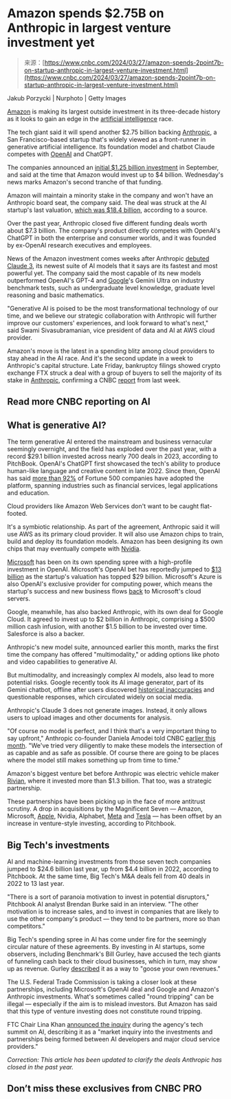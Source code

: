 <!--yml
category: 未分类
date: 2024-05-29 12:43:00
-->

# Amazon spends $2.75B on Anthropic in largest venture investment yet

> 来源：[https://www.cnbc.com/2024/03/27/amazon-spends-2point7b-on-startup-anthropic-in-largest-venture-investment.html](https://www.cnbc.com/2024/03/27/amazon-spends-2point7b-on-startup-anthropic-in-largest-venture-investment.html)

 Jakub Porzycki | Nurphoto | Getty Images

[Amazon](/quotes/AMZN/) is making its largest outside investment in its three-decade history as it looks to gain an edge in the [artificial intelligence](https://www.cnbc.com/ai-artificial-intelligence/) race. 

The tech giant said it will spend another $2.75 billion backing [Anthropic](https://www.cnbc.com/2024/03/04/google-backed-anthropic-debuts-claude-3-its-most-powerful-chatbot-yet.html), a San Francisco-based startup that's widely viewed as a front-runner in generative artificial intelligence. Its foundation model and chatbot Claude competes with [OpenAI](https://www.cnbc.com/2023/05/09/openai-disruptor-50.html) and ChatGPT.

The companies announced an [initial $1.25 billion investment](https://www.cnbc.com/2023/09/25/amazon-to-invest-up-to-4-billion-in-anthropic-a-rival-to-chatgpt-developer-openai.html) in September, and said at the time that Amazon would invest up to $4 billion. Wednesday's news marks Amazon's second tranche of that funding.

Amazon will maintain a minority stake in the company and won't have an Anthropic board seat, the company said. The deal was struck at the AI startup's last valuation, [which was $18.4 billion](https://www.cnbc.com/2023/12/21/openai-rival-anthropic-in-talks-to-raise-750-million-funding-round.html), according to a source. 

Over the past year, Anthropic closed five different funding deals worth about $7.3 billion. The company's product directly competes with OpenAI's ChatGPT in both the enterprise and consumer worlds, and it was founded by ex-OpenAI research executives and employees.

News of the Amazon investment comes weeks after Anthropic [debuted Claude 3](https://www.cnbc.com/2024/03/04/google-backed-anthropic-debuts-claude-3-its-most-powerful-chatbot-yet.html), its newest suite of AI models that it says are its fastest and most powerful yet. The company said the most capable of its new models outperformed OpenAI's GPT-4 and [Google](/quotes/GOOGL/)'s Gemini Ultra on industry benchmark tests, such as undergraduate level knowledge, graduate level reasoning and basic mathematics.

"Generative AI is poised to be the most transformational technology of our time, and we believe our strategic collaboration with Anthropic will further improve our customers' experiences, and look forward to what's next," said Swami Sivasubramanian, vice president of data and AI at AWS cloud provider.

Amazon's move is the latest in a spending blitz among cloud providers to stay ahead in the AI race. And it's the second update in a week to Anthropic's capital structure. Late Friday, bankruptcy filings showed crypto exchange FTX struck a deal with a group of buyers to sell the majority of its stake in [Anthropic](https://www.cnbc.com/2023/12/21/openai-rival-anthropic-in-talks-to-raise-750-million-funding-round.html), confirming a CNBC [report](https://www.cnbc.com/2024/03/22/anthropic-lining-up-a-new-slate-of-investors-ruled-out-saudi-arabia.html) from last week.

## Read more CNBC reporting on AI

## What is generative AI?

The term generative AI entered the mainstream and business vernacular seemingly overnight, and the field has exploded over the past year, with a record $29.1 billion invested across nearly 700 deals in 2023, according to PitchBook. OpenAI's ChatGPT first showcased the tech's ability to produce human-like language and creative content in late 2022\. Since then, OpenAI has said [more than 92%](https://www.cnbc.com/2023/11/06/openai-announces-more-powerful-gpt-4-turbo-and-cuts-prices.html) of Fortune 500 companies have adopted the platform, spanning industries such as financial services, legal applications and education.

Cloud providers like Amazon Web Services don't want to be caught flat-footed.

It's a symbiotic relationship. As part of the agreement, Anthropic said it will use AWS as its primary cloud provider. It will also use Amazon chips to train, build and deploy its foundation models. Amazon has been designing its own chips that may eventually compete with [Nvidia](/quotes/NVDA/). 

[Microsoft](/quotes/MSFT/) has been on its own spending spree with a high-profile investment in OpenAI. Microsoft's OpenAI bet has reportedly jumped to [$13 billion](https://fortune.com/2023/01/24/whos-getting-the-better-deal-in-microsofts-10-billion-tie-up-with-chatgpt-creator-openai/) as the startup's valuation has topped $29 billion. Microsoft's Azure is also OpenAI's exclusive provider for computing power, which means the startup's success and new business flows [back](https://www.cnbc.com/2023/04/08/microsofts-complex-bet-on-openai-brings-potential-and-uncertainty.html) to Microsoft's cloud servers.

Google, meanwhile, has also backed Anthropic, with its own deal for Google Cloud. It agreed to invest up to $2 billion in Anthropic, comprising a $500 million cash infusion, with another $1.5 billion to be invested over time. Salesforce is also a backer.

Anthropic's new model suite, announced earlier this month, marks the first time the company has offered "multimodality," or adding options like photo and video capabilities to generative AI.

But multimodality, and increasingly complex AI models, also lead to more potential risks. Google recently took its AI image generator, part of its Gemini chatbot, offline after users discovered [historical inaccuracies](https://www.cnbc.com/2024/02/26/googles-gemini-ai-picture-generator-to-relaunch-in-a-few-weeks.html) and questionable responses, which circulated widely on social media.

Anthropic's Claude 3 does not generate images. Instead, it only allows users to upload images and other documents for analysis.

"Of course no model is perfect, and I think that's a very important thing to say upfront," Anthropic co-founder Daniela Amodei told CNBC [earlier this month](https://www.cnbc.com/2024/03/04/google-backed-anthropic-debuts-claude-3-its-most-powerful-chatbot-yet.html). "We've tried very diligently to make these models the intersection of as capable and as safe as possible. Of course there are going to be places where the model still makes something up from time to time."

Amazon's biggest venture bet before Anthropic was electric vehicle maker [Rivian](/quotes/RIVN/), where it invested more than $1.3 billion. That too, was a strategic partnership. 

These partnerships have been picking up in the face of more antitrust scrutiny. A drop in acquisitions by the Magnificent Seven — Amazon, Microsoft, [Apple](/quotes/AAPL/), Nvidia, Alphabet, [Meta](/quotes/META/) and [Tesla](/quotes/TSLA/) — has been offset by an increase in venture-style investing, according to Pitchbook.

## Big Tech's investments

AI and machine-learning investments from those seven tech companies jumped to $24.6 billion last year, up from $4.4 billion in 2022, according to Pitchbook. At the same time, Big Tech's M&A deals fell from 40 deals in 2022 to 13 last year. 

"There is a sort of paranoia motivation to invest in potential disruptors," Pitchbook AI analyst Brendan Burke said in an interview. "The other motivation is to increase sales, and to invest in companies that are likely to use the other company's product — they tend to be partners, more so than competitors."

Big Tech's spending spree in AI has come under fire for the seemingly circular nature of these agreements. By investing in AI startups, some observers, including Benchmark's Bill Gurley, have accused the tech giants of funneling cash back to their cloud businesses, which in turn, may show up as revenue. Gurley [described](https://twitter.com/bgurley/status/1748006135913746705) it as a way to "goose your own revenues."

The U.S. Federal Trade Commission is taking a closer look at these partnerships, including Microsoft's OpenAI deal and Google and Amazon's Anthropic investments. What's sometimes called "round tripping" can be illegal — especially if the aim is to mislead investors. But Amazon has said that this type of venture investing does not constitute round tripping.

FTC Chair Lina Khan [announced the inquiry](https://www.cnbc.com/2024/01/25/ftc-looking-into-ai-deals-at-amazon-alphabet-microsoft-openai-.html) during the agency's tech summit on AI, describing it as a "market inquiry into the investments and partnerships being formed between AI developers and major cloud service providers."

*Correction: This article has been updated to clarify the deals Anthropic has closed in the past year.*

## Don’t miss these exclusives from CNBC PRO